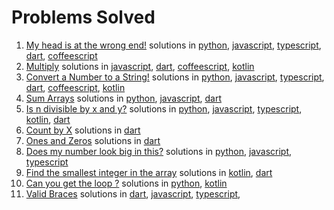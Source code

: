 # Problems Solved

1. [My head is at the wrong end!](https://www.codewars.com/kata/56f699cd9400f5b7d8000b55 "fix the meerkat") solutions in [python](./python/fix_the_meerkat.py), [javascript](./javascript/fixTheMeerkat.js), [typescript](./typescript/fixTheMeerkat.ts), [dart](./dart/fixTheMeerkat.dart), [coffeescript](./coffeescript/fixTheMeerkat.coffee)
2. [Multiply](https://www.codewars.com/kata/50654ddff44f800200000004 "Multiply") solutions in [javascript](./javascript/multiply.js), [dart](./dart/multiply.dart), [coffeescript](./coffeescript/multiply.coffee), [kotlin](kotlin/multiply.kt)
3. [Convert a Number to a String!](https://www.codewars.com/kata/5265326f5fda8eb1160004c8 "Convert a Number to a String!") solutions in [python](python/numberToString.py), [javascript](javascript/numberToString.js), [typescript](typescript/numberToString.ts), [dart](dart/numberToString.dart), [coffeescript](coffeescript/numberToString.coffee), [kotlin](kotlin/numberToString.kt)
4. [Sum Arrays](https://www.codewars.com/kata/53dc54212259ed3d4f00071c "Sum Arrays") solutions in [python](python/sumArrays.py), [javascript](javascript/sumArrays.js), [dart](dart/sumArrays.dart)
5. [Is n divisible by x and y?](https://www.codewars.com/kata/5545f109004975ea66000086 "Is n divisible by x and y?") solutions in [python](python/isDivisible.py), [javascript](javascript/isDivisible.js), [typescript](typescript/isDivisible.ts), [kotlin](kotlin/isDivisible.kt), [dart](dart/isDivisible.dart)
6. [Count by X](https://www.codewars.com/kata/5513795bd3fafb56c200049e "Count by X") solutions in [dart](dart/countByX.dart)
7. [Ones and Zeros](https://www.codewars.com/kata/578553c3a1b8d5c40300037c "Ones and Zeros") solutions in [dart](dart/binaryArrayToNumber.dart)
8. [Does my number look big in this?](https://www.codewars.com/kata/5287e858c6b5a9678200083c "Does my number look big in this?") solutions in [python](python/narcissistic.py), [javascript](javascript/narcissistic.js), [typescript](typescript/narcissistic.ts)
9. [Find the smallest integer in the array](https://www.codewars.com/kata/55a2d7ebe362935a210000b2 "Find the smallest integer in the array") solutions in [kotlin](kotlin/findSmallestInt.kt), [dart](dart/findSmallestInt.dart)
10. [Can you get the loop ?](https://www.codewars.com/kata/52a89c2ea8ddc5547a000863 "Can you get the loop ?") solutions in [python](python/loopSize.py), [kotlin](kotlin/loopSize.kt)
11. [Valid Braces](https://www.codewars.com/kata/5277c8a221e209d3f6000b56 "Valid Braces") solutions in [dart](dart/validBraces.dart), [javascript](javascript/validBraces.js), [typescript](typescript/validBraces.ts),

